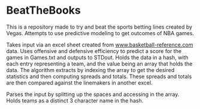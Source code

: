 # BeatTheBooks

This is a repository made to try and beat the sports betting lines created by Vegas. Attempts to use predictive modeling to get outcomes of NBA games.

Takes input via an excel sheet created from www.basketball-reference.com data. Uses offensive and defensive efficiency to predict a score for the games in Games.txt and outputs to STDout. Holds the data in a hash, with each entry representing a team, and the value being an array that holds the data. The algorithm extracts by indexing the array to get the desired statistics and then computing spreads and totals. These spreads and totals are then compared against the linemakers in another excel.

Parses the input by splitting up the spaces and accessing in the array. Holds teams as a distinct 3 character name in the hash.
